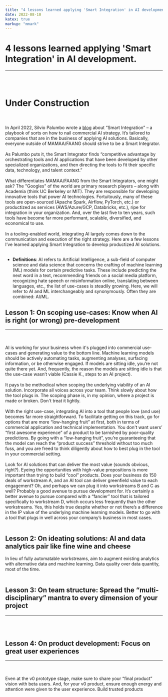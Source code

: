 ```yaml
---
title: "4 lessons learned applying 'Smart Integration' in AI development."
date: 2022-08-10
katex: true
markup: "mmark"
---
```


# 4 lessons learned applying 'Smart Integration' in AI development.
---
<br><br>
# **Under Construction**
<br><br>
In April 2022, Silvio Palumbo wrote a <a target="_blank" rel="noopener noreferrer" href="https://medium.com/bcggamma/smart-integration-four-levels-of-ai-maturity-and-why-its-ok-to-be-at-level-3-2af0c94c9614">blog</a> about “Smart Integration” – a playbook of sorts on how to nail commercial AI strategy. It’s tailored to companies that are in the business of applying AI solutions. Basically, everyone outside of MAMAA/FAANG should strive to be a Smart Integrator.
<br><br>
As Palumbo puts it, the Smart Integrator finds “competitive advantage by orchestrating tools and AI applications that have been developed by other specialized organizations, and then directing the tools to fit their specific data, technology, and talent context.” 
<br><br>
What differentiates MAMAA/FAANG from the Smart Integrators, one might ask? The "Googles" of the world are primary research players – along with Academia (think UC Berkeley or MIT). They are responsible for developing innovative tools that power AI technologies. Fortuitously, many of these tools are open-sourced (Apache Spark, Airflow, PyTorch, etc.) or productized as services (AWS/Azure/GCP, Databricks, etc.), ripe for integration in your organization. And, over the last five to ten years, such tools have become far more performant, scalable, diversified, and economical to use. 
<br><br>
In a tooling-enabled world, integrating AI largely comes down to the communication and execution of the right strategy. Here are a few lessons I’ve learned applying Smart Integration to develop productized AI solutions.
<br><br>
* **Definitions**: AI refers to Artificial Intelligence, a sub-field of computer science and data science that concerns the crafting of machine learning (ML) models for certain predictive tasks. These include predicting the next word in a text, recommending friends on a social media platform, recognizing hate speech or misinformation online, translating between languages, etc., the list of use-cases is steadily growing. Here, we will refer to AI and ML interchangeably and synonymously. Often they are combined: AI/ML.


## Lesson 1: On scoping use-cases: Know when AI is right (or wrong) pre-development

---
<br><br>
AI is working for your business when it's plugged into commercial use-cases and generating value to the bottom line. Machine learning models should be actively automating tasks, augmenting analyses, surfacing information, or be otherwise engaged. If models are sitting idle, you’re not quite there yet. And, frequently, the reason the models are sitting idle is that the use-case wasn’t viable (Cassie K., steps to an AI project).
<br><br>
It pays to be methodical when scoping the underlying viability of an AI solution. Incorporate all voices across your team. Think slowly about how the tool plugs in. The scoping phase is, in my opinion, where a project is made or broken. Don't treat it lightly.
<br><br>
With the right use-case, integrating AI into a tool that people love (and use) becomes far more straightforward. To facilitate getting on this track, go for options that are more “low-hanging fruit” at first, both in terms of commercial application and technical implementation. You don't want users’ “first awesome experience” of a product to be tarnished by poor-quality predictions. By going with a “low-hanging fruit”, you’re guaranteeing that the model can reach the “product success” threshold without too much fuss, and you are freed to think diligently about how to best plug in the tool in your commercial setting. 
<br><br>
Look for AI solutions that can deliver the most value (sounds obvious, right?). Eyeing the opportunities with high-value propositions is more important than trying to build “cool” products. Does your business do 150 deals of workstream A, and an AI tool can deliver greenfield value to each engagement? Oh, and perhaps we can plug it into workstreams B and C as well? Probably a good avenue to pursue development for. It’s certainly a better avenue to pursue compared with a “fancier”  tool that is tailored specifically to workstream D, which occurs less frequently than the other workstreams. Yes, this holds true despite whether or not there’s a difference in the IP value of the underlying machine learning models. Better to go with a tool that plugs in well across your company’s business in most cases. 
<br><br>
## Lesson 2: On ideating solutions: AI and data analytics pair like fine wine and cheese
In lieu of fully automatable workstreams, aim to augment existing analytics with alternative data and machine learning. Data quality over data quantity, most of the time.
<br><br>
## Lesson 3: On team structure: Spread the “multi-disciplinary” mantra to every dimension of your project
---
<br><br>
## Lesson 4: On product development: Focus on great user experiences
---
<br><br>
Even at the v0 prototype stage, make sure to share your “final product” vision with beta users. And, for your v0 product, ensure enough energy and attention were given to the user experience. Build trusted products
